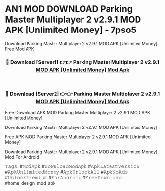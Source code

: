 # AN1 MOD DOWNLOAD Parking Master Multiplayer 2 v2.9.1 MOD APK [Unlimited Money] - 7pso5
Download Parking Master Multiplayer 2 v2.9.1 MOD APK [Unlimited Money] Free Mod APK

<div align="center">
<h3>🔴 Download [Server1] 👉👉 <a href="https://apk-comot.site?title=Parking_Master_Multiplayer_2_v2.9.1_MOD_APK_[Unlimited_Money]">Parking Master Multiplayer 2 v2.9.1 MOD APK [Unlimited Money] Mod Apk</a></h3><br>

<h3>🔴 Download [Server2] 👉👉 <a href="https://apk-comot.site?title=Parking_Master_Multiplayer_2_v2.9.1_MOD_APK_[Unlimited_Money]">Parking Master Multiplayer 2 v2.9.1 MOD APK [Unlimited Money] Mod Apk</a></h3>
</div>


Free Download APK MOD Parking Master Multiplayer 2 v2.9.1 MOD APK [Unlimited Money]

Download Parking Master Multiplayer 2 v2.9.1 MOD APK [Unlimited Money] 

Free APK MOD Parking Master Multiplayer 2 v2.9.1 MOD APK [Unlimited Money] 

Download Parking Master Multiplayer 2 v2.9.1 MOD APK [Unlimited Money] Mod For Android

𝚃𝚊𝚐𝚜: #𝙼𝚘𝚍𝙰𝚙𝚔 #𝙳𝚘𝚠𝚗𝚕𝚘𝚊𝚍𝙼𝚘𝚍𝙰𝚙𝚔 #𝙰𝚙𝚔𝙻𝚊𝚝𝚎𝚜𝚝𝚅𝚎𝚛𝚜𝚒𝚘𝚗 #𝙰𝚙𝚔𝚄𝚗𝚕𝚒𝚖𝚒𝚝𝚎𝚍𝙼𝚘𝚗𝚎𝚢 #𝙰𝚙𝚔𝚄𝚗𝚕𝚘𝚌𝚔𝙰𝚕𝚕 #𝙰𝚙𝚔𝙽𝚘𝙰𝚍𝚜 #𝚄𝚗𝚕𝚘𝚌𝚔𝙿𝚛𝚎𝚖𝚒𝚞𝚖 #𝙵𝚘𝚛𝙰𝚗𝚍𝚛𝚘𝚒𝚍 #𝙵𝚛𝚎𝚎𝙳𝚘𝚠𝚗𝚕𝚘𝚊𝚍 #home_design_mod_apk